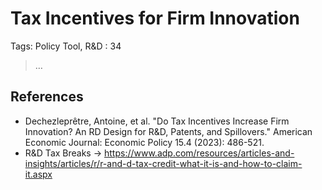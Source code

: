 # Tax Incentives for Firm Innovation

Tags: Policy Tool, R&D
: 34

> …
> 

## References

- Dechezleprêtre, Antoine, et al. "Do Tax Incentives Increase Firm Innovation? An RD Design for R&D, Patents, and Spillovers." American Economic Journal: Economic Policy 15.4 (2023): 486-521.
- R&D Tax Breaks -> https://www.adp.com/resources/articles-and-insights/articles/r/r-and-d-tax-credit-what-it-is-and-how-to-claim-it.aspx